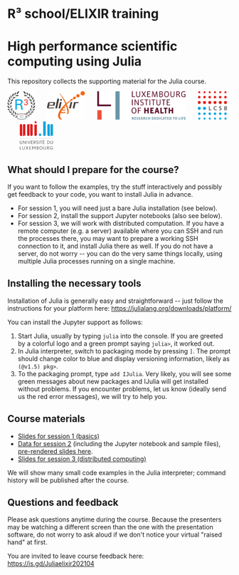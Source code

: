
# R³ school/ELIXIR training

# High performance scientific computing using Julia

This repository collects the supporting material for the Julia course.

<img src="media/r3school.svg" alt="R3 school logo" height="64px">   <img src="media/elixir.svg" alt="ELIXIR logo" height="64px">   <img src="media/lih.svg" alt="LIH logo" height="64px">   <img src="media/lcsb.svg" alt="LCSB logo" height="64px">   <img src="media/unilu.svg" alt="Uni.lu logo" height="64px">

## What should I prepare for the course?

If you want to follow the examples, try the stuff interactively and possibly get feedback to your code, you want to install Julia in advance.

- For session 1, you will need just a bare Julia installation (see below).
- For session 2, install the support Jupyter notebooks (also see below).
- For session 3, we will work with distributed computation. If you have a remote computer (e.g. a server) available where you can SSH and run the processes there, you may want to prepare a working SSH connection to it, and install Julia there as well. If you do not have a server, do not worry -- you can do the very same things locally, using multiple Julia processes running on a single machine.

## Installing the necessary tools

Installation of Julia is generally easy and straightforward -- just follow the instructions for your platform here: https://julialang.org/downloads/platform/

You can install the Jupyter support as follows:

1. Start Julia, usually by typing `julia` into the console. If you are greeted by a colorful logo and a green prompt saying `julia>`, it worked out.
2. In Julia interpreter, switch to packaging mode by pressing `]`. The prompt should change color to blue and display versioning information, likely as `(@v1.5) pkg>`.
3. To the packaging prompt, type `add IJulia`. Very likely, you will see some green messages about new packages and IJulia will get installed without problems. If you encounter problems, let us know (ideally send us the red error messages), we will try to help you.

## Course materials

- [Slides for session 1 (basics)](https://elixir-luxembourg.github.io/julia-training/session1.pdf)
- [Data for session 2](session2/) (including the Jupyter notebook and sample files), [pre-rendered slides here](https://elixir-luxembourg.github.io/julia-training/session2.html).
- [Slides for session 3 (distributed computing)](https://elixir-luxembourg.github.io/julia-training/session3.pdf)

We will show many small code examples in the Julia interpreter; command history will be published after the course.

## Questions and feedback

Please ask questions anytime during the course. Because the presenters may be watching a different screen than the one with the presentation software, do not worry to ask aloud if we don't notice your virtual "raised hand" at first.

You are invited to leave course feedback here: https://is.gd/Juliaelixir202104
